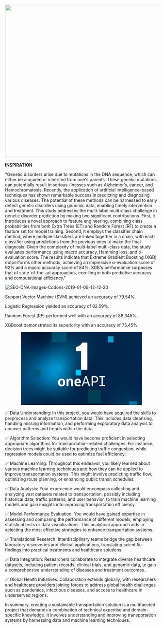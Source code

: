 



<p align="center">
  <img src="https://user-images.githubusercontent.com/110712935/269152837-ff947371-ff16-4d1d-aa67-5c325f7d3a01.gif" width="800" height="500" >
</p>

**INSPIRATION**


"Genetic disorders arise due to mutations in the DNA sequence, which can either be acquired or inherited from one's parents. These genetic mutations can potentially result in serious illnesses such as Alzheimer’s, cancer, and Hemochromatosis. Recently, the application of artificial intelligence-based techniques has shown remarkable success in predicting and diagnosing various diseases. The potential of these methods can be harnessed to early detect genetic disorders using genomic data, enabling timely intervention and treatment. This study addresses the multi-label multi-class challenge in genetic disorder prediction by making two significant contributions. First, it introduces a novel approach to feature engineering, combining class probabilities from both Extra Trees (ET) and Random Forest (RF) to create a feature set for model training. Second, it employs the classifier chain method, where multiple classifiers are linked together in a chain, with each classifier using predictions from the previous ones to make the final diagnosis. Given the complexity of multi-label multi-class data, the study evaluates performance using macro accuracy, Hamming loss, and α-evaluation score. The results indicate that Extreme Gradient Boosting (XGB) outperforms other methods, achieving an impressive α-evaluation score of 92% and a macro accuracy score of 84%. XGB's performance surpasses that of state-of-the-art approaches, excelling in both predictive accuracy and computational efficiency."

![SEO-DNA-Images-Codons-2019-01-09-12-12-20](https://github.com/21cs043kanivarshini/GitHub/assets/110712935/01fc1194-09bc-46c6-8baa-eac854b6caf6)


Support Vector Machine (SVM) achieved an accuracy of 79.54%.

Logistic Regression yielded an accuracy of 82.59%.

Random Forest (RF) performed well with an accuracy of 88.345%.

XGBoost demonstrated its superiority with an accuracy of 75.45%.







<p align="center">
  <img src="https://github.com/kamesh0407/stock_market_prediction/blob/main/InteloneAPI.jpg" width="400" height="240" >
</p>






✅ Data Understanding: In this project, you would have acquired the skills to preprocess and analyze transportation data. This includes data cleansing, handling missing information, and performing exploratory data analysis to uncover patterns and trends within the data.

✅ Algorithm Selection: You would have become proficient in selecting appropriate algorithms for transportation-related challenges. For instance, decision trees might be suitable for predicting traffic congestion, while regression models could be used to optimize fuel efficiency.

✅ Machine Learning: Throughout this endeavor, you likely learned about various machine learning techniques and how they can be applied to improve transportation systems. This might involve predicting traffic flow, optimizing route planning, or enhancing public transit schedules.

✅ Data Analysis: Your experience would encompass collecting and analyzing vast datasets related to transportation, possibly including historical data, traffic patterns, and user behavior, to train machine learning models and gain insights into improving transportation efficiency.

✅ Model Performance Evaluation: You would have gained expertise in assessing and comparing the performance of different models, employing statistical tests or data visualizations. This analytical approach aids in selecting the most effective strategies to enhance transportation systems.

✅ Translational Research: Interdisciplinary teams bridge the gap between laboratory discoveries and clinical applications, translating scientific findings into practical treatments and healthcare solutions.

✅ Data Integration: Researchers collaborate to integrate diverse healthcare datasets, including patient records, clinical trials, and genomic data, to gain a comprehensive understanding of diseases and treatment outcomes.

✅ Global Health Initiatives: Collaboration extends globally, with researchers and healthcare providers joining forces to address global health challenges such as pandemics, infectious diseases, and access to healthcare in underserved regions.


In summary, creating a sustainable transportation solution is a multifaceted project that demands a combination of technical expertise and domain-specific knowledge. It involves understanding and improving transportation systems by harnessing data and machine learning techniques.


